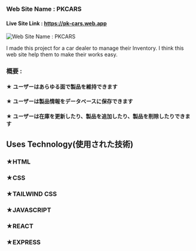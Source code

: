 ### Web Site Name : PKCARS
#### Live Site Link : https://pk-cars.web.app

![Web Site Name : PKCARS](https://i.ibb.co/1zT9PSf/pkcars.png)

I made this project  for a car dealer to  manage their Inventory. I think this web site help them to make their works easy.

### 概要 :
#### ★ ユーザーはあらゆる面で製品を維持できます
#### ★ ユーザーは製品情報をデータベースに保存できます
#### ★ ユーザーは在庫を更新したり、製品を追加したり、製品を削除したりできます

## Uses Technology(使用された技術) 
### ★HTML
### ★CSS
### ★TAILWIND CSS
### ★JAVASCRIPT
### ★REACT
### ★EXPRESS
